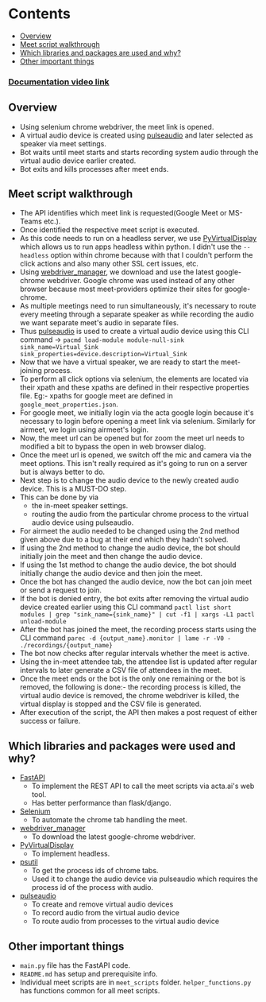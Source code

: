 # Contents
- [Overview](#overview)
- [Meet script walkthrough](#meet-script-walkthrough)
- [Which libraries and packages are used and why?](#which-libraries-and-packages-are-used-and-why)
- [Other important things](#other-important-things)


### [Documentation video link](https://youtu.be/q7EoKNQ4gfI)

## Overview
- Using selenium chrome webdriver, the meet link is opened.
- A virtual audio device is created using [pulseaudio](https://www.freedesktop.org/wiki/Software/PulseAudio/) and later selected as speaker via meet settings.
- Bot waits until meet starts and starts recording system audio through the virtual audio device earlier created.
- Bot exits and kills processes after meet ends.

## Meet script walkthrough
- The API identifies which meet link is requested(Google Meet or MS-Teams etc.).
- Once identified the respective meet script is executed.
- As this code needs to run on a headless server, we use [PyVirtualDisplay](https://github.com/ponty/PyVirtualDisplay) which allows us to run apps headless within python. I didn't use the `--headless` option within chrome because with that I couldn't perform the click actions and also many other SSL cert issues, etc.
- Using [webdriver_manager](https://github.com/SergeyPirogov/webdriver_manager), we download and use the latest google-chrome webdriver. Google chrome was used instead of any other browser because most meet-providers optimize their sites for google-chrome.
- As multiple meetings need to run simultaneously, it's necessary to route every meeting through a separate speaker as while recording the audio we want separate meet's audio in separate files.
- Thus [pulseaudio](https://www.freedesktop.org/wiki/Software/PulseAudio/) is used to create a virtual audio device using this CLI command -> `pacmd load-module module-null-sink sink_name=Virtual_Sink sink_properties=device.description=Virtual_Sink`
- Now that we have a virtual speaker, we are ready to start the meet-joining process.
- To perform all click options via selenium, the elements are located via their xpath and these xpaths are defined in their respective properties file. Eg:- xpaths for google meet are defined in `google_meet_properties.json`.
- For google meet, we initially login via the acta google login because it's necessary to login before opening a meet link via selenium. Similarly for airmeet, we login using airmeet's login.
- Now, the meet url can be opened but for zoom the meet url needs to modified a bit to bypass the open in web browser dialog.
- Once the meet url is opened, we switch off the mic and camera via the meet options. This isn't really required as it's going to run on a server but is always better to do.
- Next step is to change the audio device to the newly created audio device. This is a MUST-DO step.
- This can be done by via 
    - the in-meet speaker settings.
    - routing the audio from the particular chrome process to the virtual audio device using pulseaudio.
- For airmeet the audio needed to be changed using the 2nd method given above due to a bug at their end which they hadn't solved.
- If using the 2nd method to change the audio device, the bot should initially join the meet and then change the audio device.
- If using the 1st method to change the audio device, the bot should initially change the audio device and then join the meet.
- Once the bot has changed the audio device, now the bot can join meet or send a request to join.
- If the bot is denied entry, the bot exits after removing the virtual audio device created earlier using this CLI command `pactl list short modules | grep "sink_name={sink_name}" | cut -f1 | xargs -L1 pactl unload-module`
- After the bot has joined the meet, the recording process starts using the CLI command `parec -d {output_name}.monitor | lame -r -V0 - ./recordings/{output_name}`
- The bot now checks after regular intervals whether the meet is active.
- Using the in-meet attendee tab, the attendee list is updated after regular intervals to later generate a CSV file of attendees in the meet.
- Once the meet ends or the bot is the only one remaining or the bot is removed, the following is done:- the recording process is killed, the virtual audio device is removed, the chrome webdriver is killed, the virtual display is stopped and the CSV file is generated.
- After execution of the script, the API then makes a post request of either success or failure.

## Which libraries and packages were used and why?

- [FastAPI](https://github.com/tiangolo/fastapi)
    - To implement the REST API to call the meet scripts via acta.ai's web tool.
    - Has better performance than flask/django.
- [Selenium](https://github.com/SeleniumHQ/selenium)
    - To automate the chrome tab handling the meet.
- [webdriver_manager](https://github.com/SergeyPirogov/webdriver_manager)
    - To download the latest google-chrome webdriver.
- [PyVirtualDisplay](https://github.com/ponty/PyVirtualDisplay)
    - To implement headless.
- [psutil](https://github.com/giampaolo/psutil)
    - To get the process ids of chrome tabs.
    - Used it to change the audio device via pulseaudio which requires the process id of the process with audio.
- [pulseaudio](https://www.freedesktop.org/wiki/Software/PulseAudio/)
    - To create and remove virtual audio devices
    - To record audio from the virtual audio device
    - To route audio from processes to the virtual audio device


## Other important things

- `main.py` file has the FastAPI code.
- `README.md` has setup and prerequisite info.
- Individual meet scripts are in `meet_scripts` folder. `helper_functions.py` has functions common for all meet scripts.
